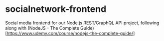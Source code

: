 # socialnetwork-frontend

Social media frontend for our Node.js REST/GraphQL API project, following along with (NodeJS - The Complete Guide)[https://www.udemy.com/course/nodejs-the-complete-guide/]
